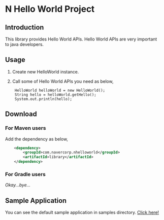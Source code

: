 # N Hello World Project
## Introduction
This library provides Hello World APIs. Hello World APIs are very important to java developers. 
## Usage
1. Create new HelloWorld instance.
2. Call some of Hello World APIs you need as below,
		
		HelloWorld helloWorld = new HelloWorld();
        String hello = helloWorld.getHello();
        System.out.println(hello);
        
## Download
### For Maven users
Add the dependency as below,
``` xml
	<dependency>
    	<groupId>com.navercorp.nhelloworld</groupId>
        <artifactId>library</artifactId>
    </dependency>
```
### For Gradle users
_Okay...bye..._
## Sample Application
You can see the default sample application in samples directory. [Click here!](http://github.com/)

